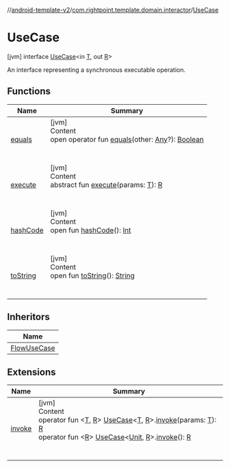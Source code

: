 //[android-template-v2](../../index.md)/[com.rightpoint.template.domain.interactor](../index.md)/[UseCase](index.md)



# UseCase
[jvm] interface [UseCase](index.md)<in [T](index.md), out [R](index.md)>

An interface representing a synchronous executable operation.




## Functions

|  Name|  Summary|
|---|---|
| <a name="kotlin/Any/equals/#kotlin.Any?/PointingToDeclaration/"></a>[equals](index.md#%5Bkotlin%2FAny%2Fequals%2F%23kotlin.Any%3F%2FPointingToDeclaration%2F%5D%2FFunctions%2F-823872895)| <a name="kotlin/Any/equals/#kotlin.Any?/PointingToDeclaration/"></a>[jvm]  <br>Content  <br>open operator fun [equals](index.md#%5Bkotlin%2FAny%2Fequals%2F%23kotlin.Any%3F%2FPointingToDeclaration%2F%5D%2FFunctions%2F-823872895)(other: [Any](https://kotlinlang.org/api/latest/jvm/stdlib/kotlin/-any/index.html)?): [Boolean](https://kotlinlang.org/api/latest/jvm/stdlib/kotlin/-boolean/index.html)  <br><br><br>
| <a name="com.rightpoint.template.domain.interactor/UseCase/execute/#TypeParam(bounds=[kotlin.Any?])/PointingToDeclaration/"></a>[execute](execute.md)| <a name="com.rightpoint.template.domain.interactor/UseCase/execute/#TypeParam(bounds=[kotlin.Any?])/PointingToDeclaration/"></a>[jvm]  <br>Content  <br>abstract fun [execute](execute.md)(params: [T](index.md)): [R](index.md)  <br><br><br>
| <a name="kotlin/Any/hashCode/#/PointingToDeclaration/"></a>[hashCode](index.md#%5Bkotlin%2FAny%2FhashCode%2F%23%2FPointingToDeclaration%2F%5D%2FFunctions%2F-823872895)| <a name="kotlin/Any/hashCode/#/PointingToDeclaration/"></a>[jvm]  <br>Content  <br>open fun [hashCode](index.md#%5Bkotlin%2FAny%2FhashCode%2F%23%2FPointingToDeclaration%2F%5D%2FFunctions%2F-823872895)(): [Int](https://kotlinlang.org/api/latest/jvm/stdlib/kotlin/-int/index.html)  <br><br><br>
| <a name="kotlin/Any/toString/#/PointingToDeclaration/"></a>[toString](index.md#%5Bkotlin%2FAny%2FtoString%2F%23%2FPointingToDeclaration%2F%5D%2FFunctions%2F-823872895)| <a name="kotlin/Any/toString/#/PointingToDeclaration/"></a>[jvm]  <br>Content  <br>open fun [toString](index.md#%5Bkotlin%2FAny%2FtoString%2F%23%2FPointingToDeclaration%2F%5D%2FFunctions%2F-823872895)(): [String](https://kotlinlang.org/api/latest/jvm/stdlib/kotlin/-string/index.html)  <br><br><br>


## Inheritors

|  Name|
|---|
| <a name="com.rightpoint.template.domain.interactor/FlowUseCase///PointingToDeclaration/"></a>[FlowUseCase](../-flow-use-case/index.md)


## Extensions

|  Name|  Summary|
|---|---|
| <a name="com.rightpoint.template.domain.interactor//invoke/com.rightpoint.template.domain.interactor.UseCase[TypeParam(bounds=[kotlin.Any?]),TypeParam(bounds=[kotlin.Any?])]#TypeParam(bounds=[kotlin.Any?])/PointingToDeclaration/"></a>[invoke](../invoke.md)| <a name="com.rightpoint.template.domain.interactor//invoke/com.rightpoint.template.domain.interactor.UseCase[TypeParam(bounds=[kotlin.Any?]),TypeParam(bounds=[kotlin.Any?])]#TypeParam(bounds=[kotlin.Any?])/PointingToDeclaration/"></a>[jvm]  <br>Content  <br>operator fun <[T](../invoke.md), [R](../invoke.md)> [UseCase](index.md)<[T](../invoke.md), [R](../invoke.md)>.[invoke](../invoke.md)(params: [T](../invoke.md)): [R](../invoke.md)  <br>operator fun <[R](../invoke.md)> [UseCase](index.md)<[Unit](https://kotlinlang.org/api/latest/jvm/stdlib/kotlin/-unit/index.html), [R](../invoke.md)>.[invoke](../invoke.md)(): [R](../invoke.md)  <br><br><br>
